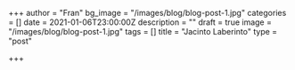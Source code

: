 +++
author = "Fran"
bg_image = "/images/blog/blog-post-1.jpg"
categories = []
date = 2021-01-06T23:00:00Z
description = ""
draft = true
image = "/images/blog/blog-post-1.jpg"
tags = []
title = "Jacinto Laberinto"
type = "post"

+++
